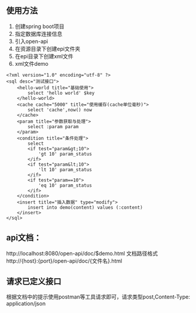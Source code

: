 ## 使用方法
1. 创建spring boot项目
2. 指定数据库连接信息
3. 引入open-api
4. 在资源目录下创建epi文件夹
5. 在epi目录下创建xml文件
6. xml文件demo
```
<?xml version="1.0" encoding="utf-8" ?>
<sql desc="测试接口">
    <hello-world title="基础使用">
        select 'hello world' $key
    </hello-world>
    <cache cache="5000" title="使用缓存(cache单位毫秒)">
        select 'cache',now() now
    </cache>
    <param title="参数获取与处理">
        select :param param
    </param>
    <condition title="条件处理">
        select
        <if test="param&gt;10">
            'gt 10' param_status
        </if>
        <if test="param&lt;10">
            'lt 10' param_status
        </if>
        <if test="param==10">
            'eq 10' param_status
        </if>
    </condition>
    <insert title="插入数据" type="modify">
        insert into demo(content) values (:content)
    </insert>
</sql>
```

## api文档：  
http://localhost:8080/open-api/doc/$demo.html
文档路径格式  
http://{host}:{port}/open-api/doc/{文件名}.html

## 请求已定义接口
根据文档中的提示使用postman等工具请求即可，请求类型post,Content-Type: application/json